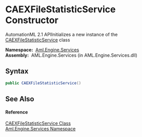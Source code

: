 CAEXFileStatisticService Constructor
====================================
AutomationML 2.1 APIInitializes a new instance of the [CAEXFileStatisticService][1] class

  **Namespace:**  [Aml.Engine.Services][2]  
  **Assembly:**  AML.Engine.Services (in AML.Engine.Services.dll)

Syntax
------

```csharp
public CAEXFileStatisticService()
```


See Also
--------

#### Reference
[CAEXFileStatisticService Class][1]  
[Aml.Engine.Services Namespace][2]  

[1]: README.md
[2]: ../README.md
[3]: https://www.automationml.org
[4]: ../../icons/logoShade.png